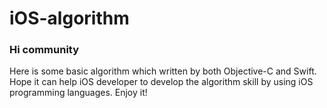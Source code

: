 # iOS-algorithm

### Hi community

Here is some basic algorithm which written by both Objective-C and Swift. Hope it can help iOS developer to develop the algorithm skill by using iOS programming languages.
Enjoy it!
